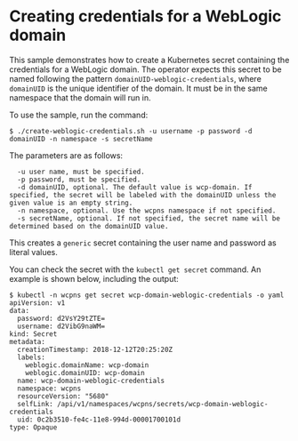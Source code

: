 # Creating credentials for a WebLogic domain

This sample demonstrates how to create a Kubernetes secret containing the
credentials for a WebLogic domain.  The operator expects this secret to be
named following the pattern `domainUID-weblogic-credentials`, where `domainUID`
is the unique identifier of the domain.  It must be in the same namespace
that the domain will run in.

To use the sample, run the command:

```
$ ./create-weblogic-credentials.sh -u username -p password -d domainUID -n namespace -s secretName
```

The parameters are as follows:

```  
  -u user name, must be specified.
  -p password, must be specified.
  -d domainUID, optional. The default value is wcp-domain. If specified, the secret will be labeled with the domainUID unless the given value is an empty string.
  -n namespace, optional. Use the wcpns namespace if not specified.
  -s secretName, optional. If not specified, the secret name will be determined based on the domainUID value.
```

This creates a `generic` secret containing the user name and password as literal values.

You can check the secret with the `kubectl get secret` command.  An example is shown below,
including the output:

```
$ kubectl -n wcpns get secret wcp-domain-weblogic-credentials -o yaml
apiVersion: v1
data:
  password: d2VsY29tZTE=
  username: d2VibG9naWM=
kind: Secret
metadata:
  creationTimestamp: 2018-12-12T20:25:20Z
  labels:
    weblogic.domainName: wcp-domain
    weblogic.domainUID: wcp-domain
  name: wcp-domain-weblogic-credentials
  namespace: wcpns
  resourceVersion: "5680"
  selfLink: /api/v1/namespaces/wcpns/secrets/wcp-domain-weblogic-credentials
  uid: 0c2b3510-fe4c-11e8-994d-00001700101d
type: Opaque

```

